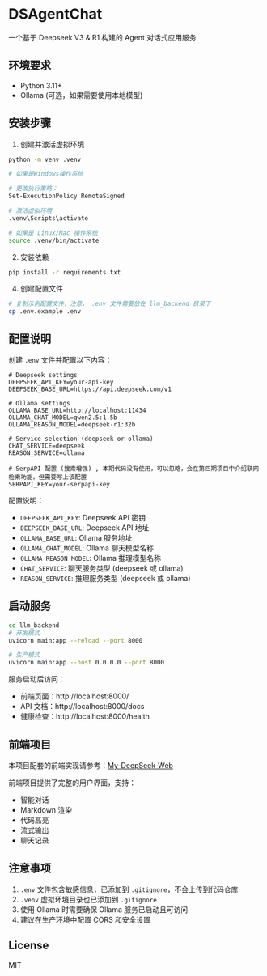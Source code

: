 # DSAgentChat

一个基于 Deepseek V3 & R1 构建的 Agent 对话式应用服务


## 环境要求

- Python 3.11+
- Ollama (可选，如果需要使用本地模型)

## 安装步骤

1. 创建并激活虚拟环境
```bash
python -m venv .venv

# 如果是Windows操作系统

# 更改执行策略：
Set-ExecutionPolicy RemoteSigned

# 激活虚拟环境
.venv\Scripts\activate

# 如果是 Linux/Mac 操作系统
source .venv/bin/activate
```

2. 安装依赖
```bash
pip install -r requirements.txt
```

4. 创建配置文件
```bash
# 复制示例配置文件，注意， .env 文件需要放在 llm_backend 目录下
cp .env.example .env
```

## 配置说明

创建 `.env` 文件并配置以下内容：

```env
# Deepseek settings
DEEPSEEK_API_KEY=your-api-key
DEEPSEEK_BASE_URL=https://api.deepseek.com/v1

# Ollama settings
OLLAMA_BASE_URL=http://localhost:11434
OLLAMA_CHAT_MODEL=qwen2.5:1.5b
OLLAMA_REASON_MODEL=deepseek-r1:32b

# Service selection (deepseek or ollama)
CHAT_SERVICE=deepseek
REASON_SERVICE=ollama

# SerpAPI 配置 (搜索增强) , 本期代码没有使用，可以忽略，会在第四期项目中介绍联网检索功能，但需要写上该配置
SERPAPI_KEY=your-serpapi-key
```

配置说明：
- `DEEPSEEK_API_KEY`: Deepseek API 密钥
- `DEEPSEEK_BASE_URL`: Deepseek API 地址
- `OLLAMA_BASE_URL`: Ollama 服务地址
- `OLLAMA_CHAT_MODEL`: Ollama 聊天模型名称
- `OLLAMA_REASON_MODEL`: Ollama 推理模型名称
- `CHAT_SERVICE`: 聊天服务类型 (deepseek 或 ollama)
- `REASON_SERVICE`: 推理服务类型 (deepseek 或 ollama)

## 启动服务

```bash
cd llm_backend
# 开发模式
uvicorn main:app --reload --port 8000

# 生产模式
uvicorn main:app --host 0.0.0.0 --port 8000
```

服务启动后访问：
- 前端页面：http://localhost:8000/
- API 文档：http://localhost:8000/docs
- 健康检查：http://localhost:8000/health


## 前端项目

本项目配套的前端实现请参考：[My-DeepSeek-Web](https://github.com/MuYuCheney/My-DeepSeek-Web)

前端项目提供了完整的用户界面，支持：
- 智能对话
- Markdown 渲染
- 代码高亮
- 流式输出
- 聊天记录

## 注意事项

1. `.env` 文件包含敏感信息，已添加到 `.gitignore`，不会上传到代码仓库
2. `.venv` 虚拟环境目录也已添加到 `.gitignore`
3. 使用 Ollama 时需要确保 Ollama 服务已启动且可访问
4. 建议在生产环境中配置 CORS 和安全设置

## License

MIT 